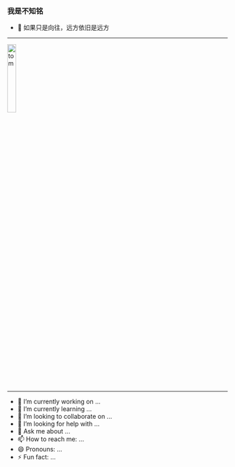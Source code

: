 ### 我是不知铭

- 🐅 如果只是向往，远方依旧是远方
***

<img src="https://files.catbox.moe/65t36t.jpg" width="20%" alt="tom" />

***
- 🔭 I’m currently working on ...
- 🌱 I’m currently learning ...
- 👯 I’m looking to collaborate on ...
- 🤔 I’m looking for help with ...
- 💬 Ask me about ...
- 📫 How to reach me: ...
- 😄 Pronouns: ...
- ⚡ Fun fact: ...
